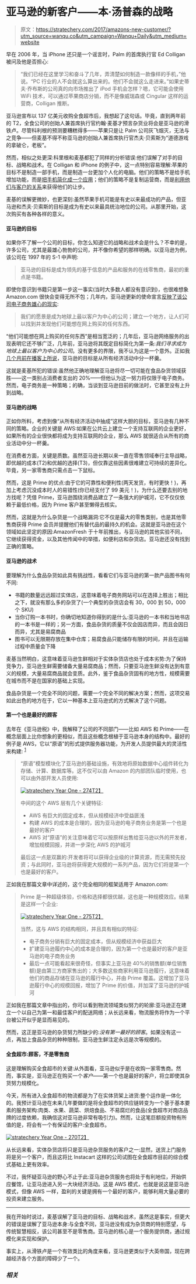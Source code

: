 # 亚马逊的新客户——本·汤普森的战略

> 原文：<https://stratechery.com/2017/amazons-new-customer/?utm_source=wanqu.co&utm_campaign=Wanqu+Daily&utm_medium=website>

早在 2006 年，当 iPhone 还只是一个谣言时，Palm 的首席执行官 Ed Colligan 被问及他是否担心:

> “我们已经在这里学习和奋斗了几年，弄清楚如何制造一款像样的手机，”他说。“PC 行业的人不会就这么算出来的。他们不会就这么走进来。”如果史蒂夫·乔布斯的公司真的向市场推出了 iPod 手机会怎样？嗯，它可能会使用 WiFi 技术，可以通过苹果商店分销，而不是像威瑞森或 Cingular 这样的运营商，Colligan 推断。

亚马逊宣布以 137 亿美元收购全食超市后，我想起了这句话。毕竟，直到两年前的 T2，全食公司的创始人兼首席执行官约翰·麦基才预言杂货业将会是亚马逊的滑铁卢。尽管科利根的预测要糟糕得多——苹果只是让 Palm 公司灰飞烟灭，无法与之竞争——但麦基不得不称亚马逊的创始人兼首席执行官杰夫·贝索斯为“道德游戏的拿破仑，老板”。

然而，相似之处更深:科里根和麦基都犯了同样的分析错误:他们误解了对手的目标、战略和战术。在 Colligan 和 iPhone 的例子中，这一点特别容易理解:苹果的目标不是制造一部手机，而是制造一台更加个人化的电脑。他们的策略不是给手机增加功能，而是[把手机简化成一个应用](https://stratechery.com/2013/obsoletive/)；他们的策略不是复制运营商，而是[利用他们与客户的关系](https://stratechery.com/2014/apple-creates-leverage-future-apple-pay/)来获得他们的让步。

麦基的误解更微妙，也更深刻:虽然苹果手机可能是有史以来最成功的产品，但亚马逊和杰夫·贝索斯的目标是成为有史以来最具统治地位的公司。从那里开始，这次购买有各种各样的意义。

#### 亚马逊的目标

如果你不了解一个公司的目标，你怎么知道它的战略和战术会是什么？不幸的是，许多公司，尤其是最雄心勃勃的公司，并不像你希望的那样明确。以亚马逊为例，该公司在 1997 年的 S-1 中声明:

> 亚马逊的目标是成为领先的基于信息的产品和服务的在线零售商，最初的重点是书籍。

即使你意识到书籍只是第一步这一事实(当时大多数人都没有意识到)，也很难想象 Amazon.com 很快会变得无所不包；几年内，亚马逊更新的使命宣言[反映了该公司电子商务雄心的现实](https://web.archive.org/web/20030804040525/http://phx.corporate-ir.net/phoenix.zhtml?c=97664&p=irol-faq):

> 我们的愿景是成为地球上最以客户为中心的公司；建立一个地方，让人们可以找到并发现他们可能想在网上购买的任何东西。

“他们可能想在网上购买的任何东西”是相当宽泛的；几年后，亚马逊网络服务的出现表明它还不够广泛，几年前，亚马逊将其既定目标简化为第一条:*我们寻求成为地球上最以客户为中心的公司*。没有更多的界限，我不认为这是一个意外。正如我[几个月前在播客上所说](https://twitter.com/tommartin_ky/status/834799885975175170)，亚马逊的目标是从所有经济活动中分一杯羹。

这就是麦基所犯的错误:虽然他正确地理解亚马逊将尽一切可能在食品杂货领域获胜——这一类别占消费者支出的 20%——但他认为这一努力将仅限于电子商务。然而，电子商务是一种策略；的确，当谈到亚马逊目前的做法时，它甚至没有上升到战略。

#### 亚马逊的战略

正如你所料，考虑到像“从所有经济活动中抽成”这样大胆的目标，亚马逊有几种不同的策略。企业的关键是 AWS:如果在公共云上建立一个支持互联网的企业更好，如果所有的企业很快都将成为支持互联网的企业，那么 AWS 就很适合从所有的商业活动中分一杯羹。

在消费者方面，关键是质数。虽然亚马逊长期以来一直在零售领域奉行主导战略，即优越的成本(T2)和优越的选择(T3)，但仅靠这些因素很难建立可持续的差异化。毕竟，另一家零售商只需点击一下鼠标。

然而，这是 Prime 的优点:由于它的可靠性和便利性(两天发货，有时更快！)，再加上考虑沉没成本时人的易错性(你已经支付了 99 美元！)，为什么还要去别的地方找呢？凭借 Prime，亚马逊围绕消费品建立了一条强大的护城河，它不仅仅依赖于最低价格，因为 Prime 客户甚至懒得去核实。

然而，这就是为什么杂货是一个战略漏洞:它不仅是最大的零售类别，也是其他零售商获得 Prime 会员并提醒他们有替代品的最持久的机会。这就是亚马逊在这个领域如此坚定的原因:AmazonFresh 于十年前推出，与亚马逊的其他实验不同，它继续获得资金，以及其他传闻中的举措，如便利店和杂货店。亚马逊还没有找到正确的策略。

#### 亚马逊的战术

要理解为什么食品杂货如此具有挑战性，看看它们与亚马逊的第一款产品图书有何不同:

*   书籍的数量远远超过实体店，这意味着电子商务网站可以在选择上胜出；相比之下，就没有那么多的杂货了(一个典型的杂货店会有 30，000 到 50，000 个 SKU)
*   当你订购一本书时，你确切地知道你得到的是什么:亚马逊的一本书和当地书店的一本书是一样的；另一方面，食品杂货的质量不仅会因店而异，而且会因日而异，尤其是易腐商品
*   图书可以无限期存放在集中仓库；易腐食品只能储存有限的时间，并且在运输过程中质量会下降

麦基当然明白，这意味着亚马逊生鲜相对于实体杂货店也处于成本劣势:为了保持竞争力，亚马逊生鲜需要储备大量易腐商品；然而，只要亚马逊生鲜没有达到有意义的规模，大量易腐商品就会变质。此外，鉴于食品杂货固有的地方性，规模需要在城市而不是在国家的基础上实现。

食品杂货是一个完全不同的问题，需要一个完全不同的解决方案；然而，这项交易如此出色的地方在于，它以一种基本上亚马逊式的方式解决了这个问题。

#### 第一个也是最好的顾客

去年在《亚马逊税》中，我解释了公司的不同部门——比如 AWS 和 Prime——在概念层面上比你想象的更相似，而且这些概念根植于亚马逊本身的结构中。最好的例子是 AWS，它以“原语”的形式提供服务器功能，为开发人员提供最大的灵活性来构建: <sup id="rf1-2634">[1](#fn1-2634 "To be clear, AWS was not about selling extra capacity; it was new capability, and Amazon itself has slowly transitioned over time (as I understand it Amazon.com is still a hybrid) ")</sup>

> “原语”模型模块化了亚马逊的基础设施，有效地将原始数据中心组件转化为存储、计算、数据库等。这不仅可以由 Amazon 的内部团队临时使用，也可以由外部开发人员使用:
> 
> [![stratechery Year One - 274](img/3e6cbc187e0768fe7e30e51b356ad078.png)T2】](https://stratechery.com/2016/the-amazon-tax/)
> 
> 中间的这个 AWS 层有几个关键特征:
> 
> *   AWS 有巨大的固定成本，但从规模经济中受益匪浅
> *   构建 AWS 的成本是合理的，因为亚马逊的电子商务业务是第一个也是最好的客户
> *   AWS 对“原语”的关注意味着它可以按原样出售给亚马逊以外的开发者，增加规模回报，并进一步深化 AWS 的护城河
> 
> 最后这一点是双赢的:开发者将可以获得企业级的计算资源，而无需预先投资；与此同时，亚马逊将获得更大规模的一系列产品，因为它们将是第一个也是最好的客户。

正如我在那篇文章中详述的，这个完全相同的框架适用于 Amazon.com:

> Prime 是一种超级体验，价格和选择都很优越，这也是一种规模效应。结果是这样一个企业:
> 
> [![stratechery Year One - 275](img/775c7cca22587d217037ddc9627e70d7.png)T2】](https://stratechery.com/2016/the-amazon-tax/)
> 
> 当然，这与 AWS 的结构相同，并且具有相似的特征:
> 
> *   电子商务分销有巨大的固定成本，但从规模经济中获益巨大
> *   扩建亚马逊履约中心的成本是合理的，因为第一个也是最好的客户是亚马逊的电子商务业务
> *   最后一点可能看起来很奇怪，但事实上亚马逊 40%的销售额(单位销售额)是由第三方商家售出的；大多数这些商家利用亚马逊履行，这意味着他们的商品存储在亚马逊的履行中心，并由 Prime 覆盖。这增加了亚马逊履行中心的规模回报，增加了 Prime 的价值，并加深了亚马逊的护城河

正如我在那篇文章中指出的，你可以看到物流领域类似努力的轮廓:亚马逊正在建立一个以自己为第一和最佳客户的配送网络；从长远来看，物流服务将作为一个平台被公开似乎是显而易见的。

然而，这正是亚马逊的杂货努力所缺少的:*没有第一最好的顾客*。如果没有这一点，再加上食品杂货的种种限制，亚马逊生鲜注定永远是次等规模的。

#### 全食超市:顾客，不是零售商

这是理解购买全食超市的关键:从外面看，亚马逊似乎是在收购一家零售商。然而，事实是，亚马逊正在购买一个*客户*——第一个也是最好的客户，将立即使其杂货努力规模化。

今天，所有进入全食超市的物流都是为了在实体货架上进货:整个运作是一体化的。我预计亚马逊在未来几年要做的是将全食超市的供应链转变为一个基于基本要素的服务架构:肉类、水果、蔬菜、烘焙食品、不易腐烂的食品(全食超市对商店品牌的过度依赖，我确信这对亚马逊非常有吸引力)。然而，让这笔巨额投资物有所值的是，将会有一个有保证的客户:全食超市。

[![stratechery Year One - 270](img/70e2c75d6060c88c441d6b38912176bc.png)T2】](https://i0.wp.com/stratechery.com/wp-content/uploads/2017/06/stratechery-Year-One-270.png?ssl=1)

从长远来看，实体杂货店将只是亚马逊杂货服务的客户之一:显然，送货上门服务将是另一个客户，而且这将比 Instacart 这样的公司试图在全食超市目前的综合模式基础上更有效率。

不过，我怀疑亚马逊的野心不止于此:亚马逊杂货服务也将处于有利地位，开始供应餐馆，让亚马逊进入另一大块经济活动。这是 AWS 模式，也就是说这是亚马逊模式，但像 AWS 一样，盈利的关键是拥有一个最好的客户，能够利用大量必要的投资来建立服务。

* * *

我在开始时说过，麦基误解了亚马逊的目标、战略和战术，虽然这是事实，但更大的错误是误解了亚马逊本身:与全食不同，亚马逊没有成为杂货商的特别愿望，与传统智慧相反，该公司甚至不是零售商。亚马逊的核心是一个服务提供商，通过规模化来实现和保护。

事实上，从滑铁卢是一个有效类比的角度来看，亚马逊更类似于大英帝国，现在跨越经济各个方面的障碍少了一个。

### *相关*